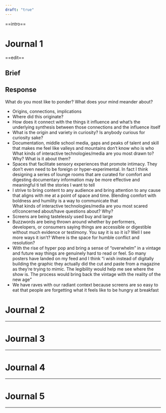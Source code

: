 ```yaml
---
draft: "true"
---
```

==intro==

# Journal 1

==edit==

## Brief

## Response

What do you most like to ponder? What does your mind meander about? 
- Origins, connections, implications
- Where did this originate?
- How does it connect with the things it influence and what’s the underlying synthesis between those connections and the influence itself 
- What is the origin and variety in curiosity? Is anybody curious for curiosity sake?
- Documentation, middle school media, gaps and peaks of talent and skill that makes me feel like valleys and mountains don’t know who is who
What kinds of interactive technologies/media are you most drawn to? Why? What is it about them?
- Spaces that facilitate sensory experiences that promote intimacy. They don’t even need to be foreign or hyper-experimental. In fact I think designing a series of lounge rooms that are curated for comfort and digesting documentary information may be more effective and meaningful ti tell the stories I want to tell
- I strive to bring content to any audience and bring attention to any cause that aligns with me at a point of space and time. Blending comfort with boldness and humility is a way to communicate that  
What kinds of interactive technologies/media are you most scared of/concerned about/have questions about? Why?
- Screens are being tastelessly used buy and large
- Buzzwords are being thrown around whether by performers, developers, or consumers saying things are accessible or digestible without much evidence or testimony. You say it is so it is? Well I see more ways it isn’t? Where is the space for humble conflict and resolution?
- With the rise of hyper pop and bring a sense of “overwhelm” in a vintage and future way things are genuinely hard to read or feel. So many posters have landed on my feed and I think “i wish instead of digitally building the graphic they actually did the cut and paste from a magazine as they’re trying to mimic. The legibility would help me see where the show is. The process would bring back the vintage with the reality of the new age”
- We have raves with our radiant context because screens are so easy to eat that people are forgetting what it feels like to be hungry at breakfast

# Journal 2

---


# Journal 3

---


# Journal 4

---


# Journal 5

---
